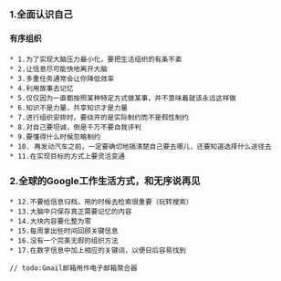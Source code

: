 ### 1.全面认识自己

#### 有序组织

    * 1.为了实现大脑压力最小化，要把生活组织的有条不紊
    * 2.让信息尽可能快地离开大脑
    * 3.多重任务通常会让你降低效率
    * 4.利用故事去记忆
    * 5.仅仅因为一直都按照某种特定方式做某事，并不意味着就该永远这样做
    * 6.知识不是力量，共享知识才是力量
    * 7.进行组织安排时，要绕开的是实际制约而不是假性制约
    * 8.对自己要坦诚，倒是千万不要自我评判
    * 9.要懂得什么时候忽略制约
    * 10. 再发动汽车之前，一定要确切地搞清楚自己要去哪儿，还要知道选择什么途径去
    * 11.在实现目标的方式上要灵活变通

### 2.全球的Google工作生活方式，和无序说再见
    * 12.不要给信息归档，用的时候去检索很重要（玩转搜索）
    * 13.大脑中只保存真正需要记忆的内容
    * 14.大块内容要化整为零
    * 15.每周拿出些时间回顾关键信息
    * 16.没有一个完美无瑕的组织方法
    * 17.在数字信息中加上相应的关键词，以便日后容易找到

```// todo:Gmail邮箱用作电子邮箱聚合器``` 
